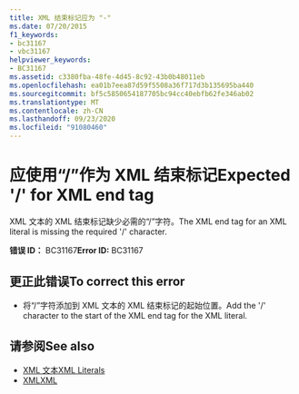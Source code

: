 ```yaml
---
title: XML 结束标记应为 "-"
ms.date: 07/20/2015
f1_keywords:
- bc31167
- vbc31167
helpviewer_keywords:
- BC31167
ms.assetid: c3380fba-48fe-4d45-8c92-43b0b48011eb
ms.openlocfilehash: ea01b7eea87d59f5508a36f717d3b135695ba440
ms.sourcegitcommit: bf5c5850654187705bc94cc40ebfb62fe346ab02
ms.translationtype: MT
ms.contentlocale: zh-CN
ms.lasthandoff: 09/23/2020
ms.locfileid: "91080460"
---
```

# <a name="expected--for-xml-end-tag"></a><span data-ttu-id="da129-102">应使用“/”作为 XML 结束标记</span><span class="sxs-lookup"><span data-stu-id="da129-102">Expected '/' for XML end tag</span></span>

<span data-ttu-id="da129-103">XML 文本的 XML 结束标记缺少必需的“/”字符。</span><span class="sxs-lookup"><span data-stu-id="da129-103">The XML end tag for an XML literal is missing the required '/' character.</span></span>  
  
 <span data-ttu-id="da129-104">**错误 ID：** BC31167</span><span class="sxs-lookup"><span data-stu-id="da129-104">**Error ID:** BC31167</span></span>  
  
## <a name="to-correct-this-error"></a><span data-ttu-id="da129-105">更正此错误</span><span class="sxs-lookup"><span data-stu-id="da129-105">To correct this error</span></span>  
  
- <span data-ttu-id="da129-106">将“/”字符添加到 XML 文本的 XML 结束标记的起始位置。</span><span class="sxs-lookup"><span data-stu-id="da129-106">Add the '/' character to the start of the XML end tag for the XML literal.</span></span>  
  
## <a name="see-also"></a><span data-ttu-id="da129-107">请参阅</span><span class="sxs-lookup"><span data-stu-id="da129-107">See also</span></span>

- [<span data-ttu-id="da129-108">XML 文本</span><span class="sxs-lookup"><span data-stu-id="da129-108">XML Literals</span></span>](../language-reference/xml-literals/index.md)
- [<span data-ttu-id="da129-109">XML</span><span class="sxs-lookup"><span data-stu-id="da129-109">XML</span></span>](../programming-guide/language-features/xml/index.md)
